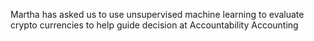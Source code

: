 Martha has asked us to use unsupervised machine learning to evaluate crypto currencies to help guide decision at Accountability Accounting
